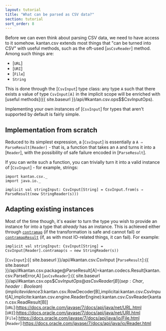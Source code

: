 ```yaml
---
layout: tutorial
title: "What can be parsed as CSV data?"
section: tutorial
sort_order: 8
---
```

Before we can even think about parsing CSV data, we need to have access to it somehow. kantan.csv extends most things
that "can be turned into CSV" with useful methods, such as the oft-used [`asCsvReader`] method. Among such things are:

* [`URL`]
* [`URI`]
* [`File`]
* `String`

This is done through the [`CsvInput`] type class: any type `A` such that there exists a value of type `CsvInput[A]` in
the implicit scope will be enriched with [useful methods]({{ site.baseurl }}/api/#kantan.csv.ops$$CsvInputOps).

Implementing your own instances of [`CsvInput`] for types that aren't supported by default is fairly simple.

## Implementation from scratch
Reduced to its simplest expression, a [`CsvInput`] is essentially a `A ⇒ ParseResult[Reader]` - that is, a function
that takes an `A` and turns it into a [`Reader`], with the possibility of safe failure encoded in [`ParseResult`].

If you can write such a function, you can trivially turn it into a valid instance of [`CsvInput`] - for example,
strings:

```tut:silent
import kantan.csv._
import java.io._

implicit val stringInput: CsvInput[String] = CsvInput.from(s ⇒ ParseResult(new StringReader(s)))
```


## Adapting existing instances
Most of the time though, it's easier to turn the type you wish to provide an instance for into a type that *already*
has an instance. This is achieved either through [`contramap`] (if the transformation is safe and cannot fail) or
[`contramapResult`] (if, as with most IO-related things, it can fail). For example:

```tut:silent
implicit val stringInput: CsvInput[String] = CsvInput[Reader].contramap(s ⇒ new StringReader(s))
```


[`CsvInput`]:{{ site.baseurl }}/api/#kantan.csv.CsvInput
[`ParseResult`]:{{ site.baseurl }}/api/#kantan.csv.package@ParseResult[A]=kantan.codecs.Result[kantan.csv.ParseError,A]
[`asCsvReader`]:{{ site.baseurl }}/api/#kantan.csv.ops$$CsvInputOps@asCsvReader[B](sep:Char,header:Boolean)(implicitevidence$3:kantan.csv.RowDecoder[B],implicitai:kantan.csv.CsvInput[A],implicite:kantan.csv.engine.ReaderEngine):kantan.csv.CsvReader[kantan.csv.ReadResult[B]]
[`URL`]:https://docs.oracle.com/javase/7/docs/api/java/net/URL.html
[`URI`]:https://docs.oracle.com/javase/7/docs/api/java/net/URI.html
[`File`]:https://docs.oracle.com/javase/7/docs/api/java/io/File.html
[`Reader`]:https://docs.oracle.com/javase/7/docs/api/java/io/Reader.html

[`contramap`]:/api/#kantan.csv.CsvInput@contramap[T](f:T=>S):kantan.csv.CsvInput[T]
[`contramapResult`]:/api/#kantan.csv.CsvInput@contramapResult[T](f:T=>kantan.csv.ParseResult[S]):kantan.csv.CsvInput[T]
